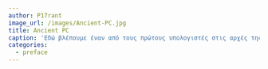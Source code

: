 ```yaml
---
author: P17rant
image_url: /images/Ancient-PC.jpg
title: Ancient PC
caption: 'Εδώ βλέπουμε έναν από τους πρώτους υπολογιστές στις αρχές της δεκαετίας του 80. '
categories:
  - preface
---
```

